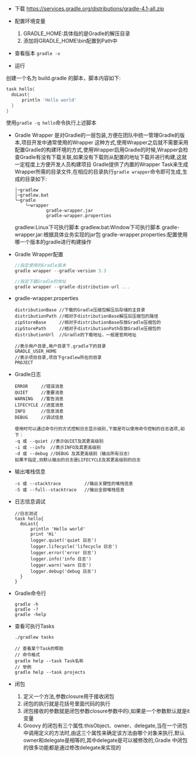 * 下载
  <https://services.gradle.org/distributions/gradle-4.1-all.zip>

* 配置环境变量

  1. GRADLE_HOME:具体指的是Gradle的解压目录
  2. 添加将GRADLE_HOME\bin配置到Path中

* 查看版本
  `gradle -v`

* 运行
  
创建一个名为 build.gradle 的脚本，脚本内容如下:
  
  ```build.gradle
  task hello{
  	doLast{
  		println 'Hello world'
  	}
  }
  ```
  
  使用`gradle -q hello`命令执行上述脚本
  
* Gradle Wrapper
  是对Gradle的一层包装,方便在团队中统一管理Gradle的版本,项目开发中通常使用的Wrapper 这种方式,使用Wrapper之后就不需要采用配置Gradle的构建环境的方式,使用Wrapper启用Gradle的时候,Wrapper会检查Gradle有没有下载关联,如果没有下载则从配置的地址下载并进行构建,这就一定程度上方便开发人员构建项目
  Gradle提供了内置的Wrapper Task来生成Wrapper所需的目录文件,在相应的目录执行`gradle wrapper`命令即可生成,生成的目录如下:

  ```
  │─gradlew
  │─gradlew.bat
  └─gradle
      └─wrapper
              gradle-wrapper.jar
              gradle-wrapper.properties
  ```
  gradlew:Linux下可执行脚本
  gradlew.bat:Window下可执行脚本
  gradle-wrapper.jar:根据具体业务实现的jar包
  gradle-wrapper.properties:配置使用哪一个版本的gradle进行构建操作
  
* Gradle Wrapper配置
  ```gradle
  //指定使用的Gradle版本
  gradle wrapper --gradle-version 3.3
  
  //指定下载Gradle的地址
  gradle wrapper --gradle-distribution-url ...
  ```
  
* gradle-wrapper.properties
  ```
  distributionBase //下载的Gradle压缩包解压后存储的主目录
  distributionPath //相对于distributionBase解压后压缩包的路径
  zipStoreBase     //相对于distributionBase存放Gradle压缩包的
  zipStorePath     //相对于distributionPath存放Gradle压缩包的
  distributionUrl  //Gradle的下载地址，一般是官网地址
  
  //表示用户目录,用户目录下.gradle下的目录
  GRADLE_USER_HOME
  //表示项目目录,项目下gradlew所在的目录
  PROJECT
  ```

* Gradle日志
  ```
  ERROR     //错误消息
  QUIET     //重要消息
  WARNING   //警告消息
  LIFECYCLE //进度消息
  INFO      //信息消息
  DEBUG     //调试信息
  
  使用时可以通过命令行的方式控制日志显示级别,下面是可以使用命令控制的日志选项,如下：
  -q 或 --quiet //表示QUIET及其更高级别
  -i 或 --info  //表示INFO及其更高级别
  -d 或 --debug //DEBUG 及其更高级别（输出所有日志）
  如果不指定,则默认输出的日志是LIFECYCLE及其更高级别的日志
  ```
  
* 输出堆栈信息
  ```
  -s 或 --stacktrace         //输出关键性的堆栈信息
  -S 或 --full--stacktrace   //输出全部堆栈信息
  ```
  
* 日志信息调试
  ```
  //日志测试
  task hello{
  	doLast{
  		println 'Hello world'
  		print 'Hi'
  		logger.quiet('quiet 日志')
  		logger.lifecycle('lifecycle 日志')
  		logger.error('error 日志')
  		logger.info('info 日志')
  		logger.warn('warn 日志')
  		logger.debug('debug 日志')
  	}
  }
  ```
  
* Gradle命令行
  ```
  gradle -h
  gradle -?
  gradle -help
  ```
  
* 查看可执行Tasks
  
  ```
  ./gradlew tasks
  
  // 查看某个Task的帮助
  // 命令格式
  gradle help --task Task名称
  // 举例
  gradle help --task projects
  ```
  
* 闭包

  1. 定义一个方法,参数closure用于接收闭包
  2. 闭包的执行就是花括号里面代码的执行
  3. 闭包接收的参数就是闭包参数closure参数中的i,如果是一个参数默认就是it变量
  4. Groovy 的闭包有三个属性:thisObject、owner、delegate,当在一个闭包中调用定义的方法时,由这三个属性来确定该方法由哪个对象来执行,默认owner和delegate是相等的,其中delegate是可以被修改的,Gradle 中闭包的很多功能都是通过修改delegate来实现的